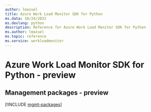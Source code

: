 ```yaml
---
author: lmazuel
title: Azure Work Load Monitor SDK for Python
ms.data: 10/24/2022
ms.devlang: python
description: Reference for Azure Work Load Monitor SDK for Python
ms.author: lmazuel
ms.topic: reference
ms.service: workloadmonitor
---
```

# Azure Work Load Monitor SDK for Python - preview

## Management packages - preview
[!INCLUDE [mgmt-packages](work-load-monitor-mgmt-index.md)]